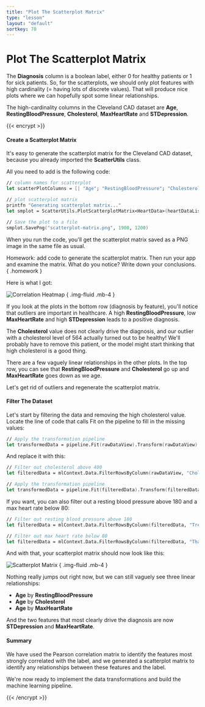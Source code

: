 ```yaml
---
title: "Plot The Scatterplot Matrix"
type: "lesson"
layout: "default"
sortkey: 70
---
```


# Plot The Scatterplot Matrix

The **Diagnosis** column is a boolean label, either 0 for healthy patients or 1 for sick patients. So, for the scatterplots, we should only plot features with high cardinality (= having lots of discrete values). That will produce nice plots where we can hopefully spot some linear relationships. 

The high-cardinality columns in the Cleveland CAD dataset are **Age**, **RestingBloodPressure**, **Cholesterol**, **MaxHeartRate** and **STDepression**.

{{< encrypt >}}

#### Create a Scatterplot Matrix

It's easy to generate the scatterplot matrix for the Cleveland CAD dataset, because you already imported the **ScatterUtils** class. 

All you need to add is the following code:

```fsharp
// column names for scatterplot
let scatterPlotColumns = [| "Age"; "RestingBloodPressure"; "Cholesterol"; "MaxHeartRate"; "STDepression"; "Diagnosis" |]

// plot scatterplot matrix
printfn "Generating scatterplot matrix..."
let smplot = ScatterUtils.PlotScatterplotMatrix<HeartData>(heartDataList, scatterPlotColumns)

// Save the plot to a file
smplot.SavePng("scatterplot-matrix.png", 1900, 1200)
```

When you run the code, you'll get the scatterplot matrix saved as a PNG image in the same file as usual. 

Homework: add code to generate the scatterplot matrix. Then run your app and examine the matrix. What do you notice? Write down your conclusions.  
{ .homework }

Here is what I got:

![Correlation Heatmap](../img/scatterplot-matrix.png)
{ .img-fluid .mb-4 }

If you look at the plots in the bottom row (diagnosis by feature), you'll notice that outliers are important in healthcare. A high **RestingBloodPressure**, low **MaxHeartRate** and high **STDepression** leads to a positive diagnosis. 

The **Cholesterol** value does not clearly drive the diagnosis, and our outlier with a cholesterol level of 564 actually turned out to be healthy! We'll probably have to remove this patient, or the model might start thinking that high cholesterol is a good thing. 

There are a few vaguely linear relationships in the other plots. In the top row, you can see that **RestingBloodPressure** and **Cholesterol** go up and **MaxHeartRate** goes down as we age.

Let's get rid of outliers and regenerate the scatterplot matrix.

#### Filter The Dataset

Let's start by filtering the data and removing the high cholesterol value. Locate the line of code that calls Fit on the pipeline to fill in the missing values:

```fsharp
// Apply the transformation pipeline
let transformedData = pipeline.Fit(rawDataView).Transform(rawDataView)
```

And replace it with this:

```fsharp
// Filter out cholesterol above 400
let filteredData = mlContext.Data.FilterRowsByColumn(rawDataView, "Chol", upperBound = 400.0)

// Apply the transformation pipeline
let transformedData = pipeline.Fit(filteredData).Transform(filteredData)
```

If you want, you can also filter out a resting blood pressure above 180 and a max heart rate below 80:

```fsharp
// Filter out resting blood pressure above 180
let filteredData = mlContext.Data.FilterRowsByColumn(filteredData, "TrestBps", upperBound = 180.0)

// Filter out max heart rate below 80
let filteredData = mlContext.Data.FilterRowsByColumn(filteredData, "Thalac", lowerBound = 80.0)
```

And with that, your scatterplot matrix should now look like this:

![Scatterplot Matrix](../img/scatterplot-matrix-2.png)
{ .img-fluid .mb-4 }

Nothing really jumps out right now, but we can still vaguely see three linear relationships:

- **Age** by **RestingBloodPressure**
- **Age** by **Cholesterol**
- **Age** by **MaxHeartRate**

And the two features that most clearly drive the diagnosis are now **STDepression** and **MaxHeartRate**.

#### Summary

We have used the Pearson correlation matrix to identify the features most strongly correlated with the label, and we generated a scatterplot matrix to identify any relationships between these features and the label.

We're now ready to implement the data transformations and build the machine learning pipeline. 

{{< /encrypt >}}